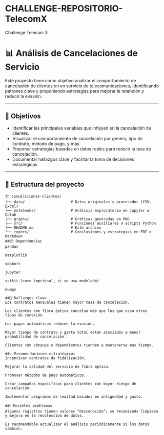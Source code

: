 # CHALLENGE-REPOSITORIO-TelecomX
Challenge Telecom X
 # 📊 Análisis de Cancelaciones de Servicio

Este proyecto tiene como objetivo analizar el comportamiento de cancelación de clientes en un servicio de telecomunicaciones, identificando patrones clave y proponiendo estrategias para mejorar la retención y reducir la evasión.

---

## 📌 Objetivos

- Identificar las principales variables que influyen en la cancelación de clientes.
- Visualizar el comportamiento de cancelación por género, tipo de contrato, método de pago, y más.
- Proponer estrategias basadas en datos reales para reducir la tasa de cancelación.
- Documentar hallazgos clave y facilitar la toma de decisiones estratégicas.

---

## 📁 Estructura del proyecto

```plaintext
📦 cancelaciones-clientes/
├── data/                     # Datos originales y procesados (CSV, Excel)
├── notebooks/                # Análisis exploratorio en Jupyter o Colab
├── graphs/                   # Gráficas generadas en PNG
├── src/                      # Funciones auxiliares o scripts Python
├── README.md                 # Este archivo
└── report/                   # Conclusiones y estrategias en PDF o Markdown
##📦 Dependencias
pandas

matplotlib

seaborn

jupyter

scikit-learn (opcional, si se usa modelado)

numpy

##🧠 Hallazgos clave
Los contratos mensuales tienen mayor tasa de cancelación.

Los clientes con fibra óptica cancelan más que los que usan otros tipos de conexión.

Los pagos automáticos reducen la evasión.

Mayor tiempo de contrato y gasto total están asociados a menor probabilidad de cancelación.

Clientes con cónyuge o dependientes tienden a mantenerse más tiempo.

##💡 Recomendaciones estratégicas
Incentivar contratos de fidelización.

Mejorar la calidad del servicio de fibra óptica.

Promover métodos de pago automáticos.

Crear campañas específicas para clientes con mayor riesgo de cancelación.

Implementar programas de lealtad basados en antigüedad y gasto.

##❗ Posibles problemas
Algunos registros tienen valores “Desconocido”; se recomienda limpieza y mejora en la recolección de datos.

Es recomendable actualizar el análisis periódicamente si los datos cambian.
